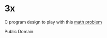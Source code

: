 # 3x

C program design to play with this [math problem](https://www.youtube.com/watch?v=094y1Z2wpJg)

Public Domain
